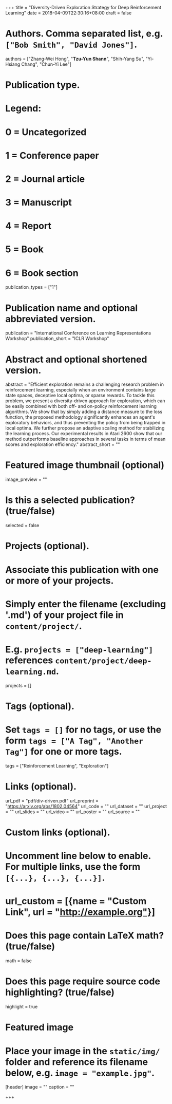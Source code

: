 +++
title = "Diversity-Driven Exploration Strategy for Deep Reinforcement Learning"
date = 2018-04-09T22:30:16+08:00
draft = false

# Authors. Comma separated list, e.g. `["Bob Smith", "David Jones"]`.
authors = ["Zhang-Wei Hong", "**Tzu-Yun Shann**", "Shih-Yang Su", "Yi-Hsiang Chang", "Chun-Yi Lee"]

# Publication type.
# Legend:
# 0 = Uncategorized
# 1 = Conference paper
# 2 = Journal article
# 3 = Manuscript
# 4 = Report
# 5 = Book
# 6 = Book section
publication_types = ["1"]

# Publication name and optional abbreviated version.
publication = "International Conference on Learning Representations Workshop"
publication_short = "ICLR Workshop"

# Abstract and optional shortened version.
abstract = "Efficient exploration remains a challenging research problem in reinforcement learning, especially when an environment contains large state spaces, deceptive local optima, or sparse rewards. To tackle this problem, we present a diversity-driven approach for exploration, which can be easily combined with both off- and on-policy reinforcement learning algorithms. We show that by simply adding a distance measure to the loss function, the proposed methodology significantly enhances an agent's exploratory behaviors, and thus preventing the policy from being trapped in local optima. We further propose an adaptive scaling method for stabilizing the learning process. Our experimental results in Atari 2600 show that our method outperforms baseline approaches in several tasks in terms of mean scores and exploration efficiency."
abstract_short = ""

# Featured image thumbnail (optional)
image_preview = ""

# Is this a selected publication? (true/false)
selected = false

# Projects (optional).
#   Associate this publication with one or more of your projects.
#   Simply enter the filename (excluding '.md') of your project file in `content/project/`.
#   E.g. `projects = ["deep-learning"]` references `content/project/deep-learning.md`.
projects = []

# Tags (optional).
#   Set `tags = []` for no tags, or use the form `tags = ["A Tag", "Another Tag"]` for one or more tags.
tags = ["Reinforcement Learning", "Exploration"]

# Links (optional).
url_pdf = "pdf/div-driven.pdf"
url_preprint = "https://arxiv.org/abs/1802.04564"
url_code = ""
url_dataset = ""
url_project = ""
url_slides = ""
url_video = ""
url_poster = ""
url_source = ""

# Custom links (optional).
#   Uncomment line below to enable. For multiple links, use the form `[{...}, {...}, {...}]`.
# url_custom = [{name = "Custom Link", url = "http://example.org"}]

# Does this page contain LaTeX math? (true/false)
math = false

# Does this page require source code highlighting? (true/false)
highlight = true

# Featured image
# Place your image in the `static/img/` folder and reference its filename below, e.g. `image = "example.jpg"`.
[header]
image = ""
caption = ""

+++
